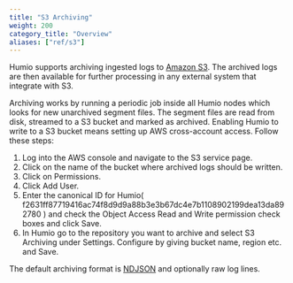 ```yaml
---
title: "S3 Archiving"
weight: 200
category_title: "Overview"
aliases: ["ref/s3"]
---
```


Humio supports archiving ingested logs to [Amazon S3](https://aws.amazon.com/s3/). The archived logs are then available for further processing in any external system that integrate with S3.

Archiving works by running a periodic job inside all Humio nodes which looks for new unarchived segment files. The segment files are read from disk, streamed to a S3 bucket and marked as archived. Enabling Humio to write to a S3 bucket means setting up AWS cross-account access. Follow these steps:

1. Log into the AWS console and navigate to the S3 service page.
2. Click on the name of the bucket where archived logs should be written.
3. Click on Permissions.
4. Click Add User.
5. Enter the canonical ID for Humio( f2631ff87719416ac74f8d9d9a88b3e3b67dc4e7b1108902199dea13da892780 ) and check the Object Access Read and Write permission check boxes and click Save.
6. In Humio go to the repository you want to archive and select S3 Archiving under Settings. Configure by giving bucket name, region etc. and Save.

The default archiving format is [NDJSON](http://ndjson.org) and optionally raw log lines.




